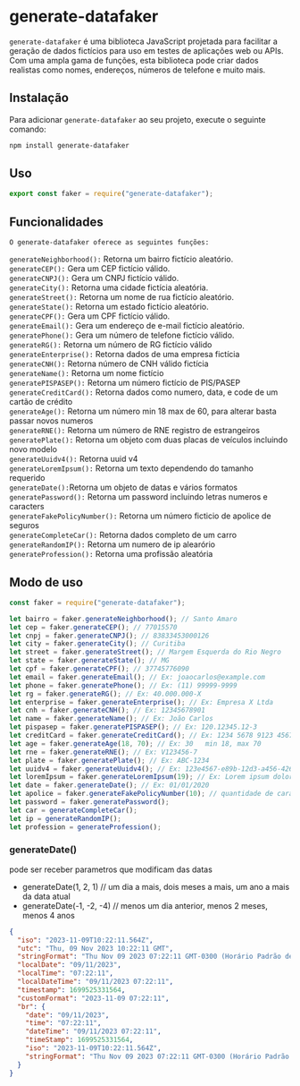 # generate-datafaker

`generate-datafaker` é uma biblioteca JavaScript projetada para facilitar a geração de dados fictícios para uso em testes de aplicações web ou APIs. Com uma ampla gama de funções, esta biblioteca pode criar dados realistas como nomes, endereços, números de telefone e muito mais.

## Instalação

Para adicionar `generate-datafaker` ao seu projeto, execute o seguinte comando:

```bash
npm install generate-datafaker
```

## Uso

```js
export const faker = require("generate-datafaker");
```

## Funcionalidades

    O generate-datafaker oferece as seguintes funções:

`generateNeighborhood():` Retorna um bairro fictício aleatório.<br>
`generateCEP():` Gera um CEP fictício válido.<br>
`generateCNPJ():` Gera um CNPJ fictício válido.<br>
`generateCity():` Retorna uma cidade fictícia aleatória.<br>
`generateStreet():` Retorna um nome de rua fictício aleatório.<br>
`generateState():` Retorna um estado fictício aleatório.<br>
`generateCPF():` Gera um CPF fictício válido.<br>
`generateEmail():` Gera um endereço de e-mail fictício aleatório.<br>
`generatePhone():` Gera um número de telefone fictício válido.<br>
`generateRG():` Retorna um número de RG fictício válido<br>
`generateEnterprise():` Retorna dados de uma empresa fictícia<br>
`generateCNH():` Retorna número de CNH válido fictícia <br>
`generateName():` Retorna um nome fictício <br>
`generatePISPASEP():` Retorna um número fictício de PIS/PASEP <br>
`generateCreditCard():` Retorna dados como numero, data, e code de um cartão de crédito <br>
`generateAge():` Retorna um número min 18 max de 60, para alterar basta passar novos numeros<br>
`generateRNE():` Retorna um número de RNE registro de estrangeiros <br>
`generatePlate():` Retorna um objeto com duas placas de veículos incluindo novo modelo<br>
`generateUuidv4():` Retorna uuid v4<br>
`generateLoremIpsum():` Retorna um texto dependendo do tamanho requerido<br>
`generateDate():`Retorna um objeto de datas e vários formatos<br>
`generatePassword():` Retorna um password incluindo letras numeros e caracters<br>
`generateFakePolicyNumber():` Retorna um número ficticio de apolice de seguros <br>
`generateCompleteCar():` Retorna dados completo de um carro <br>
`generateRandomIP():` Retorna um numero de ip alearório <br>
`generateProfession():` Retorna uma profissão aleatória <br>

## Modo de uso

```js
const faker = require("generate-datafaker");

let bairro = faker.generateNeighborhood(); // Santo Amaro
let cep = faker.generateCEP(); // 77015570
let cnpj = faker.generateCNPJ(); // 83833453000126
let city = faker.generateCity(); // Curitiba
let street = faker.generateStreet(); // Margem Esquerda do Rio Negro
let state = faker.generateState(); // MG
let cpf = faker.generateCPF(); // 37745776090
let email = faker.generateEmail(); // Ex: joaocarlos@example.com
let phone = faker.generatePhone(); // Ex: (11) 99999-9999
let rg = faker.generateRG(); // Ex: 40.000.000-X
let enterprise = faker.generateEnterprise(); // Ex: Empresa X Ltda
let cnh = faker.generateCNH(); // Ex: 12345678901
let name = faker.generateName(); // Ex: João Carlos
let pispasep = faker.generatePISPASEP(); // Ex: 120.12345.12-3
let creditCard = faker.generateCreditCard(); // Ex: 1234 5678 9123 4567
let age = faker.generateAge(18, 70); // Ex: 30   min 18, max 70
let rne = faker.generateRNE(); // Ex: V123456-7
let plate = faker.generatePlate(); // Ex: ABC-1234
let uuidv4 = faker.generateUuidv4(); // Ex: 123e4567-e89b-12d3-a456-426614174000
let loremIpsum = faker.generateLoremIpsum(19); // Ex: Lorem ipsum dolor sit amet... 10 palavras
let date = faker.generateDate(); // Ex: 01/01/2020
let apolice = faker.generateFakePolicyNumber(10); // quantidade de caracters
let password = faker.generatePassword();
let car = generateCompleteCar();
let ip = generateRandomIP();
let profession = generateProfession();
```

### generateDate()

pode ser receber parametros que modificam das datas

- generateDate(1, 2, 1) // um dia a mais, dois meses a mais, um ano a mais da data atual
- generateDate(-1, -2, -4) // menos um dia anterior, menos 2 meses, menos 4 anos

```json
{
  "iso": "2023-11-09T10:22:11.564Z",
  "utc": "Thu, 09 Nov 2023 10:22:11 GMT",
  "stringFormat": "Thu Nov 09 2023 07:22:11 GMT-0300 (Horário Padrão de Brasília)",
  "localDate": "09/11/2023",
  "localTime": "07:22:11",
  "localDateTime": "09/11/2023 07:22:11",
  "timestamp": 1699525331564,
  "customFormat": "2023-11-09 07:22:11",
  "br": {
    "date": "09/11/2023",
    "time": "07:22:11",
    "dateTime": "09/11/2023 07:22:11",
    "timeStamp": 1699525331564,
    "iso": "2023-11-09T10:22:11.564Z",
    "stringFormat": "Thu Nov 09 2023 07:22:11 GMT-0300 (Horário Padrão de Brasília)"
  }
}
```
